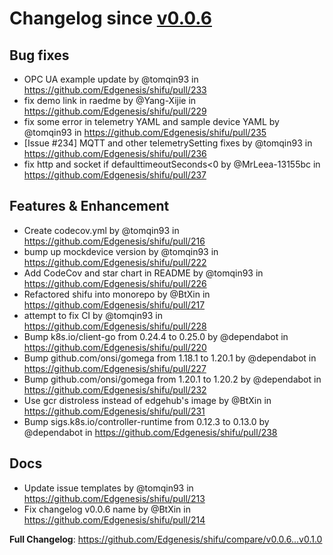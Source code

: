 # Changelog since [v0.0.6](https://github.com/Edgenesis/shifu/releases/tag/v0.0.6)

## Bug fixes
* OPC UA example update by @tomqin93 in https://github.com/Edgenesis/shifu/pull/233
* fix demo link in raedme by @Yang-Xijie in https://github.com/Edgenesis/shifu/pull/229
* fix some error in telemetry YAML and sample device YAML by @tomqin93 in https://github.com/Edgenesis/shifu/pull/235
* [Issue #234] MQTT and other telemetrySetting fixes by @tomqin93 in https://github.com/Edgenesis/shifu/pull/236
* fix http and socket if defaulttimeoutSeconds<0 by @MrLeea-13155bc in https://github.com/Edgenesis/shifu/pull/237

## Features & Enhancement
* Create codecov.yml by @tomqin93 in https://github.com/Edgenesis/shifu/pull/216
* bump up mockdevice version by @tomqin93 in https://github.com/Edgenesis/shifu/pull/222
* Add CodeCov and star chart in README by @tomqin93 in https://github.com/Edgenesis/shifu/pull/226
* Refactored shifu into monorepo by @BtXin in https://github.com/Edgenesis/shifu/pull/217
* attempt to fix CI by @tomqin93 in https://github.com/Edgenesis/shifu/pull/228
* Bump k8s.io/client-go from 0.24.4 to 0.25.0 by @dependabot in https://github.com/Edgenesis/shifu/pull/220
* Bump github.com/onsi/gomega from 1.18.1 to 1.20.1 by @dependabot in https://github.com/Edgenesis/shifu/pull/227
* Bump github.com/onsi/gomega from 1.20.1 to 1.20.2 by @dependabot in https://github.com/Edgenesis/shifu/pull/232
* Use gcr distroless instead of edgehub's image by @BtXin in https://github.com/Edgenesis/shifu/pull/231
* Bump sigs.k8s.io/controller-runtime from 0.12.3 to 0.13.0 by @dependabot in https://github.com/Edgenesis/shifu/pull/238

## Docs
* Update issue templates by @tomqin93 in https://github.com/Edgenesis/shifu/pull/213
* Fix changelog v0.0.6 name by @BtXin in https://github.com/Edgenesis/shifu/pull/214

**Full Changelog**: https://github.com/Edgenesis/shifu/compare/v0.0.6...v0.1.0